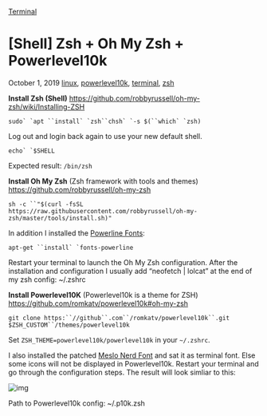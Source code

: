 [Terminal](https://nocin.eu/category/linux/terminal/)

# [Shell] Zsh + Oh My Zsh + Powerlevel10k

 October 1, 2019 [linux](https://nocin.eu/tag/linux/), [powerlevel10k](https://nocin.eu/tag/powerlevel10k/), [terminal](https://nocin.eu/tag/terminal/), [zsh](https://nocin.eu/tag/zsh/)

**Install Zsh (Shell)**
https://github.com/robbyrussell/oh-my-zsh/wiki/Installing-ZSH

```
sudo` `apt ``install` `zsh``chsh` `-s $(``which` `zsh)
```

Log out and login back again to use your new default shell.

```
echo` `$SHELL
```

Expected result: `/bin/zsh`

**Install Oh My Zsh** (Zsh framework with tools and themes)
https://github.com/robbyrussell/oh-my-zsh

```
sh -c ``"$(curl -fsSL https://raw.githubusercontent.com/robbyrussell/oh-my-zsh/master/tools/install.sh)"
```

In addition I installed the [Powerline Fonts](https://github.com/powerline/fonts):

```
apt-get ``install` `fonts-powerline
```

Restart your terminal to launch the Oh My Zsh configuration.
After the installation and configuration I usually add “neofetch | lolcat” at the end of my zsh config: ~/.zshrc

**Install Powerlevel10K** (Powerlevel10k is a theme for ZSH)
https://github.com/romkatv/powerlevel10k#oh-my-zsh

```
git clone https:``//github``.com``/romkatv/powerlevel10k``.git $ZSH_CUSTOM``/themes/powerlevel10k
```

Set `ZSH_THEME=powerlevel10k/powerlevel10k` in your `~/.zshrc`.

I also installed the patched [Meslo Nerd Font](https://github.com/romkatv/powerlevel10k#fonts) and sat it as terminal font. Else some icons will not be displayed in Powerlevel10k.
Restart your terminal and go through the configuration steps. The result will look simliar to this:

![img](https://nocin.eu/wp-content/uploads/2019/09/powerlevel10k-Screenshot-from-2019-09-30-21-38-51.png)

Path to Powerlevel10k config: ~/.p10k.zsh